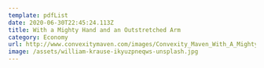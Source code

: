 ```yaml
---
template: pdfList
date: 2020-06-30T22:45:24.113Z
title: With a Mighty Hand and an Outstretched Arm
category: Economy
url: http://www.convexitymaven.com/images/Convexity_Maven_With_A_Mighty_Hand.pdf
image: /assets/william-krause-ikyuzpneqws-unsplash.jpg
---
```

